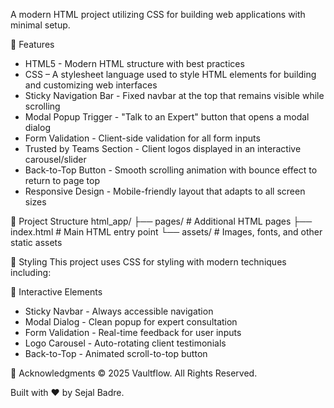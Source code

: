 A modern HTML project utilizing CSS for building web applications with minimal setup.

🚀 Features
- HTML5 - Modern HTML structure with best practices
- CSS – A stylesheet language used to style HTML elements for building and customizing web interfaces
- Sticky Navigation Bar - Fixed navbar at the top that remains visible while scrolling
- Modal Popup Trigger - "Talk to an Expert" button that opens a modal dialog
- Form Validation - Client-side validation for all form inputs
- Trusted by Teams Section - Client logos displayed in an interactive carousel/slider
- Back-to-Top Button - Smooth scrolling animation with bounce effect to return to page top
- Responsive Design - Mobile-friendly layout that adapts to all screen sizes

📁 Project Structure
html_app/
├── pages/              # Additional HTML pages
├── index.html          # Main HTML entry point
└── assets/             # Images, fonts, and other static assets


🎨 Styling
This project uses CSS for styling with modern techniques including:

🔧 Interactive Elements
- Sticky Navbar - Always accessible navigation
- Modal Dialog - Clean popup for expert consultation
- Form Validation - Real-time feedback for user inputs
- Logo Carousel - Auto-rotating client testimonials
- Back-to-Top - Animated scroll-to-top button

🙏 Acknowledgments
© 2025 Vaultflow. All Rights Reserved.

Built with ❤️ by Sejal Badre.